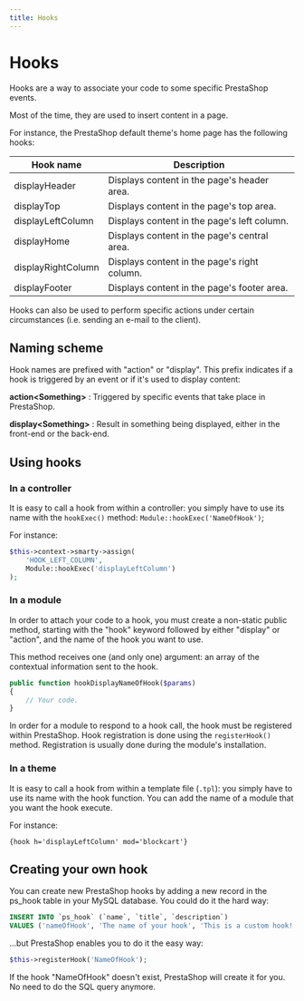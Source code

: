 ```yaml
---
title: Hooks
---
```


# Hooks

Hooks are a way to associate your code to some specific PrestaShop events.

Most of the time, they are used to insert content in a page.

For instance, the PrestaShop default theme's home page has the following hooks:

| Hook name | Description
|-----------|------------
| displayHeader | Displays content in the page's header area.
| displayTop	| Displays content in the page's top area.
| displayLeftColumn	| Displays content in the page's left column.
| displayHome | Displays content in the page's central area.
| displayRightColumn | Displays content in the page's right column.
| displayFooter | Displays content in the page's footer area.

Hooks can also be used to perform specific actions under certain circumstances (i.e. sending an e-mail to the client).

## Naming scheme

Hook names are prefixed with "action" or "display". This prefix indicates if a hook is triggered by an event or if it's used to display content:

**action&lt;Something>**
: Triggered by specific events that take place in PrestaShop.

**display&lt;Something>**
: Result in something being displayed, either in the front-end or the back-end.

## Using hooks

### In a controller
It is easy to call a hook from within a controller: you simply have to use its name with the `hookExec()` method: `Module::hookExec('NameOfHook')`;

For instance:
```php
$this->context->smarty->assign(
    'HOOK_LEFT_COLUMN',
    Module::hookExec('displayLeftColumn')
);
```

### In a module

In order to attach your code to a hook, you must create a non-static public method, starting with the "hook" keyword followed by either "display" or "action", and the name of the hook you want to use.

This method receives one (and only one) argument: an array of the contextual information sent to the hook.

```php
public function hookDisplayNameOfHook($params)
{
    // Your code.
}
```

In order for a module to respond to a hook call, the hook must be registered within PrestaShop. Hook registration is done using the `registerHook()` method. Registration is usually done during the module's installation.

### In a theme

It is easy to call a hook from within a template file (`.tpl`): you simply have to use its name with the hook function. You can add the name of a module that you want the hook execute.

For instance:

```
{hook h='displayLeftColumn' mod='blockcart'}
```

## Creating your own hook

You can create new PrestaShop hooks by adding a new record in the ps_hook table in your MySQL database. You could do it the hard way:

```sql
INSERT INTO `ps_hook` (`name`, `title`, `description`)
VALUES ('nameOfHook', 'The name of your hook', 'This is a custom hook!');
```

...but PrestaShop enables you to do it the easy way:

```php
$this->registerHook('NameOfHook');
```

If the hook "NameOfHook" doesn't exist, PrestaShop will create it for you. No need to do the SQL query anymore.
